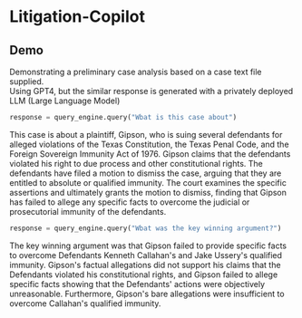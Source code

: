 # Litigation-Copilot

## Demo
Demonstrating a preliminary case analysis based on a case text file supplied.  
Using GPT4, but the similar response is generated with a privately deployed LLM (Large Language Model)

```python
response = query_engine.query("Wbat is this case about")

```

This case is about a plaintiff, Gipson, who is suing several defendants for alleged violations of the Texas Constitution, the Texas Penal Code, and the Foreign Sovereign Immunity Act of 1976. Gipson claims that the defendants violated his right to due process and other constitutional rights. The defendants have filed a motion to dismiss the case, arguing that they are entitled to absolute or qualified immunity. The court examines the specific assertions and ultimately grants the motion to dismiss, finding that Gipson has failed to allege any specific facts to overcome the judicial or prosecutorial immunity of the defendants.

```python
response = query_engine.query("Wbat was the key winning argument?")

```

The key winning argument was that Gipson failed to provide specific facts to overcome Defendants Kenneth Callahan's and Jake Ussery's qualified immunity. Gipson's factual allegations did not support his claims that the Defendants violated his constitutional rights, and Gipson failed to allege specific facts showing that the Defendants' actions were objectively unreasonable. Furthermore, Gipson's bare allegations were insufficient to overcome Callahan's qualified immunity.


